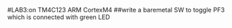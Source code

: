 #LAB3:on TM4C123 ARM CortexM4 
##write a baremetal SW to toggle PF3 which is connected with green LED